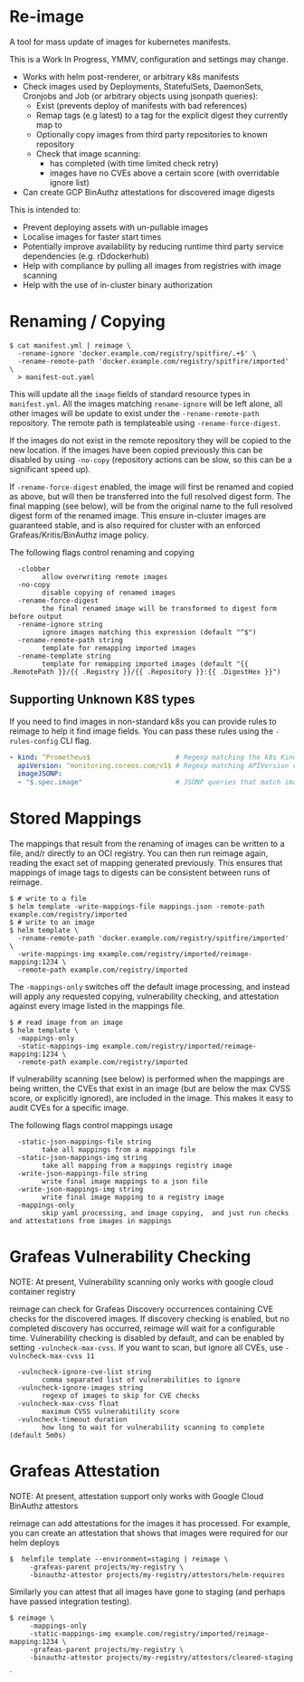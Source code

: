 # Re-image

A tool for mass update of images for kubernetes manifests.

This is a Work In Progress, YMMV, configuration and settings may change.

- Works with helm post-renderer, or arbitrary k8s manifests
- Check images used by Deployments, StatefulSets, DaemonSets, Cronjobs and Job (or
  arbitrary objects using jsonpath queries):
  - Exist (prevents deploy of manifests with bad references)
  - Remap tags (e.g latest) to a tag for the explicit digest they currently map to
  - Optionally copy images from third party repositories to known repository
  - Check that image scanning:
    - has completed (with time limited check retry)
    - images have no CVEs above a certain score (with overridable ignore list)
- Can create GCP BinAuthz attestations for discovered image digests

This is intended to:
- Prevent deploying assets with un-pullable images
- Localise images for faster start times
- Potentially improve availability by reducing runtime third party service
  dependencies (e.g. rDdockerhub)
- Help with compliance by pulling all images from registries with image
  scanning
- Help with the use of in-cluster binary authorization

# Renaming / Copying

```shell
$ cat manifest.yml | reimage \
  -rename-ignore 'docker.example.com/registry/spitfire/.+$' \
  -rename-remote-path 'docker.example.com/registry/spitfire/imported' \
  > manifest-out.yaml
```
This will update all the `image` fields of standard resource types in `manifest.yml`.
All the images matching `rename-ignore` will be left alone, all other images will
be update to exist under the `-rename-remote-path` repository. The remote path
is templateable using `-rename-force-digest`.

If the images do not exist in the remote repository they will be copied to the new
location. If the images have been copied previously this can be disabled by using `-no-copy`
(repository actions can be slow, so this can be a significant speed up).

If `-rename-force-digest` enabled, the image will first be renamed and copied
as above, but will then be transferred into the full resolved digest form. The
final mapping (see below), will be from the original name to the full resolved
digest form of the renamed image. This ensure in-cluster images are guaranteed
stable, and is also required for cluster with an enforced Grafeas/Kritis/BinAuthz
image policy.

The following flags control renaming and copying
```
  -clobber
        allow overwriting remote images
  -no-copy
        disable copying of renamed images
  -rename-force-digest
        the final renamed image will be transformed to digest form before output
  -rename-ignore string
        ignore images matching this expression (default "^$")
  -rename-remote-path string
        template for remapping imported images
  -rename-template string
        template for remapping imported images (default "{{ .RemotePath }}/{{ .Registry }}/{{ .Repository }}:{{ .DigestHex }}")
```

## Supporting Unknown K8S types

If you need to find images in non-standard k8s you can provide rules
to reimage to help it find image fields. You can pass these rules using
the `-rules-config` CLI flag.

```yaml
- kind: ^Prometheus$                     # Regexp matching the k8s Kind of objects
  apiVersion: ^monitoring.coreos.com/v1$ # Regexp matching APIVersion of objects
  imageJSONP:
  - "$.spec.image"                       # JSONP queries that match image fields of a type
```

# Stored Mappings

The mappings that result from the renaming of images can be written to a file,
and/r directly to an OCI registry. You can then run reimage again, reading the
exact set of mapping generated previously. This ensures that mappings of image tags
to digests can be consistent between runs of reimage.

```shell
$ # write to a file
$ helm template -write-mappings-file mappings.json -remote-path example.com/registry/imported
$ # write to an image
$ helm template \
  -rename-remote-path 'docker.example.com/registry/spitfire/imported' \
  -write-mappings-img example.com/registry/imported/reimage-mapping:1234 \
  -remote-path example.com/registry/imported
```

The `-mappings-only` switches off the default image processing, and instead will apply
any requested copying, vulnerability checking, and attestation against every image
listed in the mappings file.

```shell
$ # read image from an image
$ helm template \
  -mappings-only
  -static-mappings-img example.com/registry/imported/reimage-mapping:1234 \
  -remote-path example.com/registry/imported
```

If vulnerability scanning (see below) is performed when the mappings are being
written, the CVEs that exist in an image (but are below the max CVSS score, or
explicitly ignored), are included in the image. This makes it easy to audit
CVEs for a specific image.

The following flags control mappings usage

```
  -static-json-mappings-file string
        take all mappings from a mappings file
  -static-json-mappings-img string
        take all mapping from a mappings registry image
  -write-json-mappings-file string
        write final image mappings to a json file
  -write-json-mappings-img string
        write final image mapping to a registry image
  -mappings-only
        skip yaml processing, and image copying,  and just run checks and attestations from images in mappings

```
# Grafeas Vulnerability Checking

NOTE: At present, Vulnerability scanning only works with google cloud container registry

reimage can check for Grafeas Discovery occurrences containing CVE checks for
the discovered images. If discovery checking is enabled, but no completed discovery
has occurred, reimage will wait for a configurable time. Vulnerability checking
is disabled by default, and can be enabled by setting `-vulncheck-max-cvss`. If you
want to scan, but ignore all CVEs, use `-vulncheck-max-cvss 11`

```
  -vulncheck-ignore-cve-list string
        comma separated list of vulnerabilities to ignore
  -vulncheck-ignore-images string
        regexp of images to skip for CVE checks
  -vulncheck-max-cvss float
        maximum CVSS vulnerabitility score
  -vulncheck-timeout duration
        how long to wait for vulnerability scanning to complete (default 5m0s)
```

# Grafeas Attestation

NOTE: At present, attestation support only works with Google Cloud BinAuthz attestors

reimage can add attestations for the images it has processed. For example, you can
create an attestation that shows that images were required for our helm deploys

```shell
$  helmfile template --environment=staging | reimage \
     -grafeas-parent projects/my-registry \
     -binauthz-attestor projects/my-registry/attestors/helm-requires
```

Similarly you can attest that all images have gone to staging (and perhaps have passed
integration testing).

```shell
$ reimage \
     -mappings-only
     -static-mappings-img example.com/registry/imported/reimage-mapping:1234 \
     -grafeas-parent projects/my-registry \
     -binauthz-attestor projects/my-registry/attestors/cleared-staging
```

`


